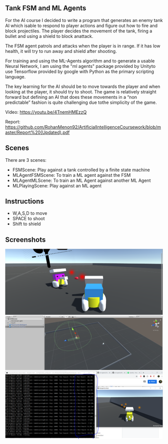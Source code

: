 ## Tank FSM and ML Agents
For the AI course I decided to write a program that generates an enemy tank AI which isable to respond to player actions and figure out how to fire and block projectiles. The player decides the movement of the tank, firing a bullet and using a shield to block anattack. 

The FSM agent patrols and attacks when the player is in range. If it has low health, it will try to run away and shield after shooting.

For training and using the ML-Agents algorithm and to generate a usable Neural Network, I am using the "ml agents" package provided by Unityto use Tensorflow provided by google with Python as the primary scripting language.

The key learning for the AI should be to move towards the player and when looking at the player, it should try to shoot. The game is relatively straight forward but defining an AI that does these movements in a “non predictable” fashion is quite challenging due tothe simplicity of the game.

Video: https://youtu.be/4TnemHMEzzQ

Report: https://github.com/RohanMenon92/ArtificialIntelligenceCoursework/blob/master/Report%20(Updated).pdf

## Scenes
There are 3 scenes:
- FSMScene: Play against a tank controlled by a finite state machine
- MLAgentFSMScene: To train a ML agent against the FSM
- MLAgentMLScene: To train an ML Agent against another ML Agent
- MLPlayingScene: Play against an ML agent

## Instructions
- W,A,S,D to move
- SPACE to shoot
- Shift to shield

## Screenshots
![Agent fighting](https://github.com/RohanMenon92/ArtificialIntelligenceCoursework/blob/master/Screenshots/Agents%20fighting.PNG)
![FSM Scene](https://github.com/RohanMenon92/ArtificialIntelligenceCoursework/blob/master/Screenshots/FSMScene.PNG)
![Training](https://github.com/RohanMenon92/ArtificialIntelligenceCoursework/blob/master/Screenshots/IncreasingRewards.PNG)
